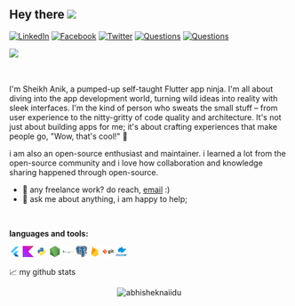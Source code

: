 ## Hey there <img src="https://media.giphy.com/media/hvRJCLFzcasrR4ia7z/giphy.gif" width="25px">

<!-- <a href="https://www.instagram.com/abhisheknaiidu/">
  <img align="left" alt="Abhishek's Instagram" width="22px" src="https://raw.githubusercontent.com/hussainweb/hussainweb/main/icons/instagram.png" />
</a>
<a href="https://discord.gg/XTW52Kt">
  <img align="left" alt="Abhishek's Discord" width="22px" src="https://raw.githubusercontent.com/peterthehan/peterthehan/master/assets/discord.svg" />
</a> -->

<!-- <a href="https://twitter.com/CarbonAnik">
  <img align="left" alt="Anik's Twitter" width="22px" src="https://raw.githubusercontent.com/peterthehan/peterthehan/master/assets/twitter.svg" />
</a>
<a href="https://www.linkedin.com/in/carbonanik/">
  <img align="left" alt="Anik's LinkedIN" width="22px" src="https://raw.githubusercontent.com/peterthehan/peterthehan/master/assets/linkedin.svg" />
</a> -->
[![LinkedIn](https://img.shields.io/badge/%20-Connect-black?color=14171A&labelColor=212121&logo=linkedin&logoColor=ffffff)](https://www.linkedin.com/in/carbonanik/) 
[![Facebook](https://img.shields.io/badge/%20-Follow-black?color=14171A&labelColor=1976d2&logo=facebook&logoColor=ffffff)](https://www.facebook.com/carbon.anik/)
[![Twitter](https://img.shields.io/badge/%20-Follow-black?color=14171A&labelColor=1976d2&logo=twitter&logoColor=ffffff)](https://twitter.com/CarbonAnik)
[![Questions](https://img.shields.io/badge/%20-Questions-black?color=14171A&labelColor=fff&logo=stackoverflow&logoColor=0c0d0e26)](https://stackoverflow.com/users/15593945/carbon-anik)
[![Questions](https://img.shields.io/badge/%20-Subscribe-black?color=14171A&labelColor=f00&logo=youtube&logoColor=0c0d0e26)](https://www.youtube.com/channel/UCmOYT2XPsybmJcb4286NC2g)




![](https://visitor-badge.glitch.me/badge?page_id=carbonanik)

<br />

I'm Sheikh Anik, a pumped-up self-taught Flutter app ninja. I'm all about diving into the app development world, turning wild ideas into reality with sleek interfaces. I'm the kind of person who sweats the small stuff – from user experience to the nitty-gritty of code quality and architecture. It's not just about building apps for me; it's about crafting experiences that make people go, "Wow, that's cool!" 🚀

<!-- hi, i'm [Sheikh Anik](https://carbonanik.me/), a passionate self-taught flutter app developer. my passion for app development lies with dreaming up ideas and making them come true with elegant interfaces. i take great care in the experience, architecture, and code quality of the things i build. -->

i am also an open-source enthusiast and maintainer. i learned a lot from the open-source community and i love how collaboration and knowledge sharing happened through open-source.
  
- 💼 any freelance work? do reach, [email](mailto:sheikhanikbd@gmail.com) :)
- 💬 ask me about anything, i am happy to help;

<br />

**languages and tools:**  

<code><img height="20" src="https://raw.githubusercontent.com/github/explore/80688e429a7d4ef2fca1e82350fe8e3517d3494d/topics/flutter/flutter.png"></code>
<code><img height="20" src="https://raw.githubusercontent.com/github/explore/80688e429a7d4ef2fca1e82350fe8e3517d3494d/topics/kotlin/kotlin.png"></code>
<code><img height="20" src="https://raw.githubusercontent.com/github/explore/80688e429a7d4ef2fca1e82350fe8e3517d3494d/topics/python/python.png"></code>
<code><img height="20" src="https://raw.githubusercontent.com/github/explore/80688e429a7d4ef2fca1e82350fe8e3517d3494d/topics/nodejs/nodejs.png"></code>
<code><img height="20" src="https://raw.githubusercontent.com/github/explore/80688e429a7d4ef2fca1e82350fe8e3517d3494d/topics/mongodb/mongodb.png"></code>
<code><img height="20" src="https://raw.githubusercontent.com/github/explore/80688e429a7d4ef2fca1e82350fe8e3517d3494d/topics/postgresql/postgresql.png"></code>
<code><img height="20" src="https://raw.githubusercontent.com/github/explore/80688e429a7d4ef2fca1e82350fe8e3517d3494d/topics/firebase/firebase.png"></code>
<code><img height="20" src="https://raw.githubusercontent.com/github/explore/80688e429a7d4ef2fca1e82350fe8e3517d3494d/topics/git/git.png"></code>
<code><img height="20" src="https://raw.githubusercontent.com/github/explore/80688e429a7d4ef2fca1e82350fe8e3517d3494d/topics/docker/docker.png"></code>


📈 my github stats

<p align="center"> <img src="https://github-readme-stats.vercel.app/api?username=carbonanik&show_icons=true&theme=gotham" alt="abhisheknaiidu" />



